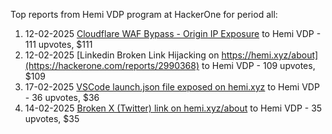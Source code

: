 Top reports from Hemi VDP program at HackerOne for period all:

1. 12-02-2025 [Cloudflare WAF Bypass - Origin IP Exposure](https://hackerone.com/reports/2991326) to Hemi VDP - 111 upvotes, $111
2. 12-02-2025 [Linkedin Broken Link Hijacking on https://hemi.xyz/about](https://hackerone.com/reports/2990368) to Hemi VDP - 109 upvotes, $109
3. 17-02-2025 [VSCode launch.json file exposed on hemi.xyz](https://hackerone.com/reports/2997774) to Hemi VDP - 36 upvotes, $36
4. 14-02-2025 [Broken X (Twitter) link on hemi.xyz/about](https://hackerone.com/reports/2994013) to Hemi VDP - 35 upvotes, $35

